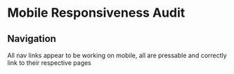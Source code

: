 # Mobile Responsiveness Audit

## Navigation

All nav links appear to be working on mobile, all are pressable and correctly link to their respective pages
